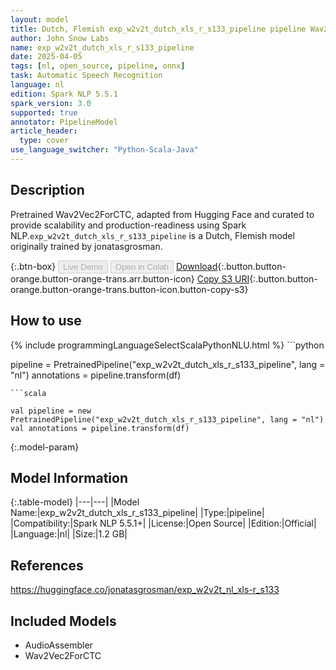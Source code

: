 ```yaml
---
layout: model
title: Dutch, Flemish exp_w2v2t_dutch_xls_r_s133_pipeline pipeline Wav2Vec2ForCTC from jonatasgrosman
author: John Snow Labs
name: exp_w2v2t_dutch_xls_r_s133_pipeline
date: 2025-04-05
tags: [nl, open_source, pipeline, onnx]
task: Automatic Speech Recognition
language: nl
edition: Spark NLP 5.5.1
spark_version: 3.0
supported: true
annotator: PipelineModel
article_header:
  type: cover
use_language_switcher: "Python-Scala-Java"
---
```


## Description

Pretrained Wav2Vec2ForCTC, adapted from Hugging Face and curated to provide scalability and production-readiness using Spark NLP.`exp_w2v2t_dutch_xls_r_s133_pipeline` is a Dutch, Flemish model originally trained by jonatasgrosman.

{:.btn-box}
<button class="button button-orange" disabled>Live Demo</button>
<button class="button button-orange" disabled>Open in Colab</button>
[Download](https://s3.amazonaws.com/auxdata.johnsnowlabs.com/public/models/exp_w2v2t_dutch_xls_r_s133_pipeline_nl_5.5.1_3.0_1743874358586.zip){:.button.button-orange.button-orange-trans.arr.button-icon}
[Copy S3 URI](s3://auxdata.johnsnowlabs.com/public/models/exp_w2v2t_dutch_xls_r_s133_pipeline_nl_5.5.1_3.0_1743874358586.zip){:.button.button-orange.button-orange-trans.button-icon.button-copy-s3}

## How to use



<div class="tabs-box" markdown="1">
{% include programmingLanguageSelectScalaPythonNLU.html %}
```python

pipeline = PretrainedPipeline("exp_w2v2t_dutch_xls_r_s133_pipeline", lang = "nl")
annotations =  pipeline.transform(df)   

```
```scala

val pipeline = new PretrainedPipeline("exp_w2v2t_dutch_xls_r_s133_pipeline", lang = "nl")
val annotations = pipeline.transform(df)

```
</div>

{:.model-param}
## Model Information

{:.table-model}
|---|---|
|Model Name:|exp_w2v2t_dutch_xls_r_s133_pipeline|
|Type:|pipeline|
|Compatibility:|Spark NLP 5.5.1+|
|License:|Open Source|
|Edition:|Official|
|Language:|nl|
|Size:|1.2 GB|

## References

https://huggingface.co/jonatasgrosman/exp_w2v2t_nl_xls-r_s133

## Included Models

- AudioAssembler
- Wav2Vec2ForCTC